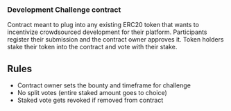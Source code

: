 ### Development Challenge contract

Contract meant to plug into any existing ERC20 token that wants to incentivize crowdsourced development for their platform. Participants register their submission and the contract owner approves it. Token holders stake their token into the contract and vote with their stake.

## Rules

- Contract owner sets the bounty and timeframe for challenge
- No split votes (entire staked amount goes to choice)
- Staked vote gets revoked if removed from contract
